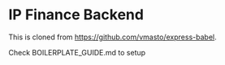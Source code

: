 # IP Finance Backend

This is cloned from https://github.com/vmasto/express-babel.

Check BOILERPLATE_GUIDE.md to setup 
